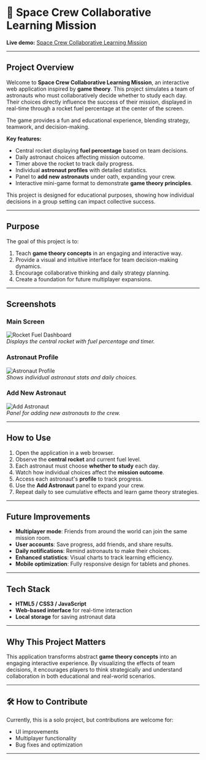 # 🚀 Space Crew Collaborative Learning Mission

**Live demo:** [Space Crew Collaborative Learning Mission](https://valeriadenysiuk.github.io/Space-Crew-Collaborative-Learning-Mission/)

---

##  Project Overview

Welcome to **Space Crew Collaborative Learning Mission**, an interactive web application inspired by **game theory**. This project simulates a team of astronauts who must collaboratively decide whether to study each day. Their choices directly influence the success of their mission, displayed in real-time through a rocket fuel percentage at the center of the screen.

The game provides a fun and educational experience, blending strategy, teamwork, and decision-making.  

**Key features:**  
- Central rocket displaying **fuel percentage** based on team decisions.  
- Daily astronaut choices affecting mission outcome.  
- Timer above the rocket to track daily progress.  
- Individual **astronaut profiles** with detailed statistics.  
- Panel to **add new astronauts** under oath, expanding your crew.  
- Interactive mini-game format to demonstrate **game theory principles**.

This project is designed for educational purposes, showing how individual decisions in a group setting can impact collective success.  

---

## Purpose

The goal of this project is to:  
1. Teach **game theory concepts** in an engaging and interactive way.  
2. Provide a visual and intuitive interface for team decision-making dynamics.  
3. Encourage collaborative thinking and daily strategy planning.  
4. Create a foundation for future multiplayer expansions.

---

##  Screenshots

### Main Screen
![Rocket Fuel Dashboard](./screenshots/main_screen.png)  
*Displays the central rocket with fuel percentage and timer.*

### Astronaut Profile
![Astronaut Profile](./screenshots/astronaut_profile.png)  
*Shows individual astronaut stats and daily choices.*

### Add New Astronaut
![Add Astronaut](./screenshots/add_astronaut.png)  
*Panel for adding new astronauts to the crew.*

---

## How to Use

1. Open the application in a web browser.  
2. Observe the **central rocket** and current fuel level.  
3. Each astronaut must choose **whether to study** each day.  
4. Watch how individual choices affect the **mission outcome**.  
5. Access each astronaut's **profile** to track progress.  
6. Use the **Add Astronaut** panel to expand your crew.  
7. Repeat daily to see cumulative effects and learn game theory strategies.  

---

##  Future Improvements

- **Multiplayer mode**: Friends from around the world can join the same mission room.  
- **User accounts**: Save progress, add friends, and share results.  
- **Daily notifications**: Remind astronauts to make their choices.  
- **Enhanced statistics**: Visual charts to track learning efficiency.  
- **Mobile optimization**: Fully responsive design for tablets and phones.

---

## Tech Stack

- **HTML5 / CSS3 / JavaScript**  
- **Web-based interface** for real-time interaction  
- **Local storage** for saving astronaut data  

---

## Why This Project Matters

This application transforms abstract **game theory concepts** into an engaging interactive experience. By visualizing the effects of team decisions, it encourages players to think strategically and understand collaboration in both educational and real-world scenarios.  

---

## 🛠 How to Contribute

Currently, this is a solo project, but contributions are welcome for:  
- UI improvements  
- Multiplayer functionality  
- Bug fixes and optimization  

---

